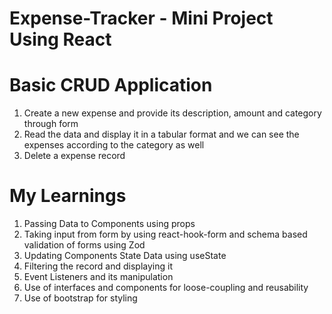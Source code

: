# Expense-Tracker - Mini Project Using React

# Basic CRUD Application
1. Create a new expense and provide its description, amount and category through form
2. Read the data and display it in a tabular format and we can see the expenses according to the category as well
3. Delete a expense record

# My Learnings
1. Passing Data to Components using props
2. Taking input from form by using react-hook-form and schema based validation of forms using Zod
3. Updating Components State Data using useState
4. Filtering the record and displaying it
5. Event Listeners and its manipulation
6. Use of interfaces and components for loose-coupling and reusability
7. Use of bootstrap for styling
